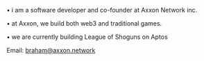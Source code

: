 
• i am a software developer and co-founder at Axxon Network inc. 

• at Axxon, we build both web3 and traditional games.

• we are currently building League of Shoguns on Aptos


Email: braham@axxon.network
